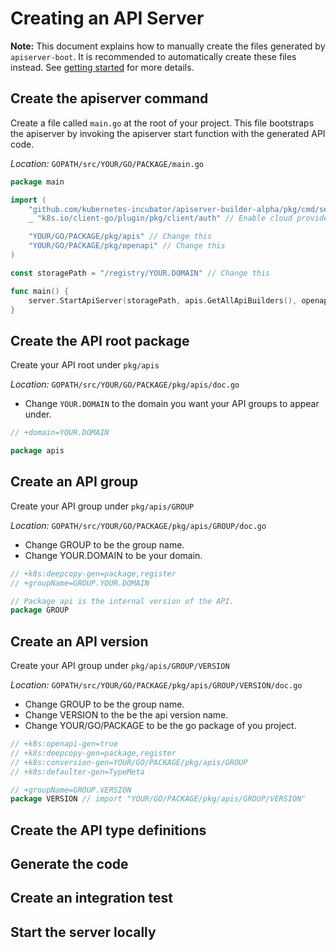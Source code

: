 # Creating an API Server

**Note:** This document explains how to manually create the files generated
by `apiserver-boot`.  It is recommended to automatically create these files
instead.  See [getting started](https://github.com/kubernetes-incubator/apiserver-builder-alpha/blob/master/docs/getting_started.md)
for more details.

## Create the apiserver command

Create a file called `main.go` at the root of your project.  This
file bootstraps the apiserver by invoking the apiserver start function
with the generated API code.

*Location:* `GOPATH/src/YOUR/GO/PACKAGE/main.go`

```go
package main

import (
	"github.com/kubernetes-incubator/apiserver-builder-alpha/pkg/cmd/server"
	_ "k8s.io/client-go/plugin/pkg/client/auth" // Enable cloud provider auth

	"YOUR/GO/PACKAGE/pkg/apis" // Change this
	"YOUR/GO/PACKAGE/pkg/openapi" // Change this
)

const storagePath = "/registry/YOUR.DOMAIN" // Change this

func main() {
	server.StartApiServer(storagePath, apis.GetAllApiBuilders(), openapi.GetOpenAPIDefinitions)
}

```

## Create the API root package

Create your API root under `pkg/apis`

*Location:*  `GOPATH/src/YOUR/GO/PACKAGE/pkg/apis/doc.go`

- Change `YOUR.DOMAIN` to the domain you want your API groups to appear under.

```go
// +domain=YOUR.DOMAIN

package apis
```

## Create an API group

Create your API group under `pkg/apis/GROUP`

*Location:* `GOPATH/src/YOUR/GO/PACKAGE/pkg/apis/GROUP/doc.go`

- Change GROUP to be the group name.
- Change YOUR.DOMAIN to be your domain.

```go
// +k8s:deepcopy-gen=package,register
// +groupName=GROUP.YOUR.DOMAIN

// Package api is the internal version of the API.
package GROUP
```

## Create an API version

Create your API group under `pkg/apis/GROUP/VERSION`

*Location:* `GOPATH/src/YOUR/GO/PACKAGE/pkg/apis/GROUP/VERSION/doc.go`

- Change GROUP to be the group name.
- Change VERSION to the be the api version name.
- Change YOUR/GO/PACKAGE to be the go package of you project.

```go
// +k8s:openapi-gen=true
// +k8s:deepcopy-gen=package,register
// +k8s:conversion-gen=YOUR/GO/PACKAGE/pkg/apis/GROUP
// +k8s:defaulter-gen=TypeMeta

// +groupName=GROUP.VERSION
package VERSION // import "YOUR/GO/PACKAGE/pkg/apis/GROUP/VERSION"
```

## Create the API type definitions

## Generate the code

## Create an integration test

## Start the server locally
